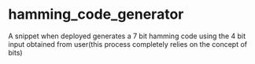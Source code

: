 # hamming_code_generator
A snippet when deployed generates a 7 bit hamming code using the 4 bit input obtained from user(this process completely relies on the concept of bits)
